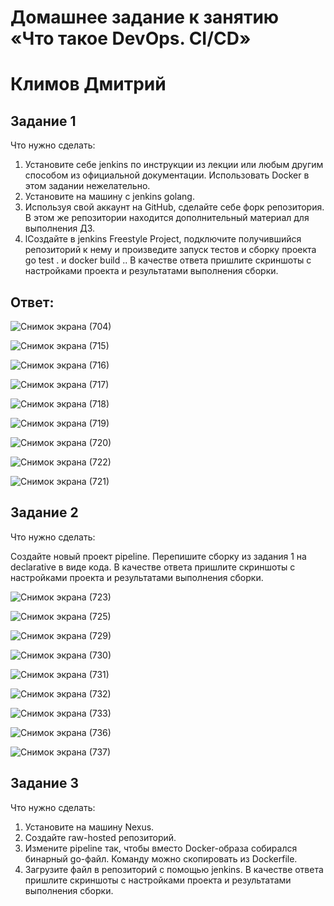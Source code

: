 # Домашнее задание к занятию «Что такое DevOps. СI/СD»

# Климов Дмитрий

## Задание 1
Что нужно сделать:

1. Установите себе jenkins по инструкции из лекции или любым другим способом из официальной документации. Использовать Docker в этом задании нежелательно.
2. Установите на машину с jenkins golang.
3. Используя свой аккаунт на GitHub, сделайте себе форк репозитория. В этом же репозитории находится дополнительный материал для выполнения ДЗ.
4. lСоздайте в jenkins Freestyle Project, подключите получившийся репозиторий к нему и произведите запуск тестов и сборку проекта go test . и docker build ..
В качестве ответа пришлите скриншоты с настройками проекта и результатами выполнения сборки.



## Ответ:

![Снимок экрана (704)](https://github.com/user-attachments/assets/5a5aaad0-9a8b-4c18-a9ae-24d307fd4bad)

![Снимок экрана (715)](https://github.com/user-attachments/assets/1df73a2e-9c7e-49d7-a19a-071f8b5c0075)

![Снимок экрана (716)](https://github.com/user-attachments/assets/ef9ec9f7-a8a6-4853-84a5-ec8dd4c16352)

![Снимок экрана (717)](https://github.com/user-attachments/assets/ff2f1a58-561f-41dd-a882-0492d04ae6e9)

![Снимок экрана (718)](https://github.com/user-attachments/assets/67ee0499-dafa-4a3a-9556-350f2fccfcde)

![Снимок экрана (719)](https://github.com/user-attachments/assets/ecde1f06-509e-4f30-8ac3-2595f9d77f17)

![Снимок экрана (720)](https://github.com/user-attachments/assets/1ce716c1-2e53-499b-a2d0-f620fb8b6fad)

![Снимок экрана (722)](https://github.com/user-attachments/assets/41055f2e-8dd5-4e6b-81a3-053ed273686b)

![Снимок экрана (721)](https://github.com/user-attachments/assets/f1cb3b58-61ce-4f80-beb5-e76188c4b7a9)



## Задание 2

Что нужно сделать:

Создайте новый проект pipeline.
Перепишите сборку из задания 1 на declarative в виде кода.
В качестве ответа пришлите скриншоты с настройками проекта и результатами выполнения сборки.


![Снимок экрана (723)](https://github.com/user-attachments/assets/dd74b778-005a-481a-bf33-3732fb0a4400)

![Снимок экрана (725)](https://github.com/user-attachments/assets/7dafe407-3a56-4a4e-9634-d75ca5870a26)

![Снимок экрана (729)](https://github.com/user-attachments/assets/05a621d6-e66f-440e-9363-7d3afa893f7e)

![Снимок экрана (730)](https://github.com/user-attachments/assets/d58cc0a2-553a-44d2-b5f2-15c376cb3946)

![Снимок экрана (731)](https://github.com/user-attachments/assets/49c42fd3-a99b-405f-a192-983fe01ef6aa)

![Снимок экрана (732)](https://github.com/user-attachments/assets/90d97db1-a1f1-4f64-ae6b-b7eb54d7c063)

![Снимок экрана (733)](https://github.com/user-attachments/assets/b3f8f1c5-4611-4e0f-96dd-0fd6e6693d90)

![Снимок экрана (736)](https://github.com/user-attachments/assets/f4413e27-f256-424b-879b-8db90b3d0dce)

![Снимок экрана (737)](https://github.com/user-attachments/assets/04001f5e-b2ab-47b2-9446-859d0aeb278c)


## Задание 3
Что нужно сделать:

1. Установите на машину Nexus.
2. Создайте raw-hosted репозиторий.
3. Измените pipeline так, чтобы вместо Docker-образа собирался бинарный go-файл. Команду можно скопировать из Dockerfile.
4. Загрузите файл в репозиторий с помощью jenkins.
В качестве ответа пришлите скриншоты с настройками проекта и результатами выполнения сборки.

